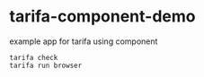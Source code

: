 tarifa-component-demo
=====================

example app for tarifa using component

```
tarifa check
tarifa run browser
```

